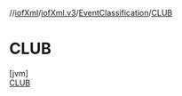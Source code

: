 //[iofXml](../../../../index.md)/[iofXml.v3](../../index.md)/[EventClassification](../index.md)/[CLUB](index.md)

# CLUB

[jvm]\
[CLUB](index.md)
